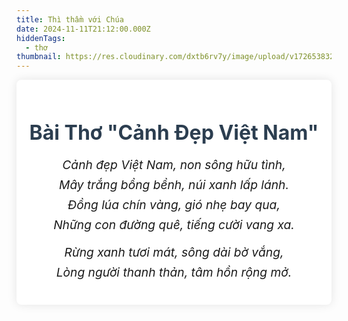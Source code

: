 ```yaml
---
title: Thì thầm với Chúa
date: 2024-11-11T21:12:00.000Z
hiddenTags:
  - thơ
thumbnail: https://res.cloudinary.com/dxtb6rv7y/image/upload/v1726538327/Viet-thu-700_i1jp17.jpg
---
```

 <div class="tong">

 <div class="container">
        <h1 class="title">Bài Thơ "Cảnh Đẹp Việt Nam"</h1>
        <div class="poem">
            <!-- Khổ thơ 1 -->
            <div class="stanza">
                <p class="line">Cảnh đẹp Việt Nam, non sông hữu tình,</p>
                <p class="line">Mây trắng bồng bềnh, núi xanh lấp lánh.</p>
                <p class="line">Đồng lúa chín vàng, gió nhẹ bay qua,</p>
                <p class="line">Những con đường quê, tiếng cười vang xa.</p>
            </div>
            <!-- Khổ thơ 2 -->
            <div class="stanza">
                <p class="line">Rừng xanh tươi mát, sông dài bờ vắng,</p>
                <p class="line">Lòng người thanh thản, tâm hồn rộng mở.</p>
            </div>
        </div>
    </div>
    </div>

<style>
/* Reset một số thuộc tính mặc định của trình duyệt */
.tong {
    margin: 0;
    padding: 0;
    box-sizing: border-box;
}

/* Thiết lập nền và kiểu chữ chung */
.body {
    font-family: 'Arial', sans-serif;
    background-color: #f4f4f9;
    color: #333;
    line-height: 1.6;
    padding: 20px;
}

/* Container chính */
.container {
    max-width: 800px;
    margin: 0 auto;
    background-color: #fff;
    padding: 20px;
    border-radius: 8px;
    box-shadow: 0 0 15px rgba(0, 0, 0, 0.1);
}

/* Tiêu đề bài thơ */
.title {
    text-align: center;
    font-size: 2rem;
    font-weight: bold;
    margin-bottom: 20px;
    color: #2c3e50;
}

/* Định dạng cho từng khổ thơ */
.stanza {
    margin-bottom: 20px;
}

/* Định dạng cho từng dòng trong bài thơ */
.poem .line {
    font-size: 1.2rem;
    text-align: center;
    margin: 8px 0;
    font-style: italic;
}

/* Tạo hiệu ứng hover cho mỗi dòng thơ */
.poem .line:hover {
    color: #2980b9;
    cursor: pointer;
}
</style>
